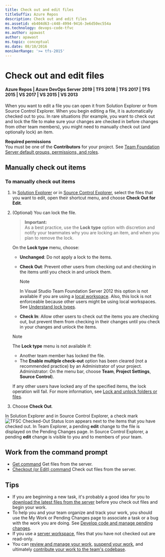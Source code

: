 ```yaml
---
title: Check out and edit files
titleSuffix: Azure Repos
description: Check out and edit files
ms.assetid: eb404d63-c448-4994-9416-3e6d50ec554a
ms.technology: devops-code-tfvc
ms.author: apawast
author: apawast
ms.topic: conceptual
ms.date: 08/10/2016
monikerRange: '>= tfs-2015'
---
```


# Check out and edit files

#### Azure Repos | Azure DevOps Server 2019 | TFS 2018 | TFS 2017 | TFS 2015 | VS 2017 | VS 2015 | VS 2013

When you want to edit a file you can open it from Solution Explorer or from Source Control Explorer. When you begin editing a file, it is automatically checked out to you. In rare situations (for example, you want to check out and lock the file to make sure your changes are checked in before changes from other team members), you might need to manually check out (and optionally lock) an item.

**Required permissions**  
You must be one of the **Contributors** for your project. See [Team Foundation Server default groups, permissions, and roles](https://msdn.microsoft.com/library/ms253077).

## Manually check out items

### To manually check out items

1.  In [Solution Explorer](develop-code-manage-pending-changes.md) or in [Source Control Explorer](use-source-control-explorer-manage-files-under-version-control.md), select the files that you want to edit, open their shortcut menu, and choose **Check Out for Edit**.

2.  (Optional) You can lock the file.

    > **Important:**  
    > As a best practice, use the **Lock type** option with discretion and notify your teammates why you are locking an item, and when you plan to remove the lock.

    On the **Lock type** menu, choose:

    * **Unchanged**: Do not apply a lock to the items.
    * **Check Out**: Prevent other users from checking out and checking in the items until you check in and unlock them.

      > [!NOTE]
      > In Visual Studio Team Foundation Server 2012 this option is not available if you are using a [local workspace](decide-between-using-local-server-workspace.md). Also, this lock is not enforceable because other users might be using local workspaces. See [Understand lock types](understand-lock-types.md).

    * **Check In**: Allow other users to check out the items you are checking out, but prevent them from checking in their changes until you check in your changes and unlock the items.

    > [!NOTE]
    > The **Lock type** menu is not available if:
    >
    > * Another team member has locked the file.
    > * The **Enable multiple check-out** option has been cleared (not a recommended practice) by an Administrator of your project. Administrator: On the menu bar, choose **Team**, **Project Settings**, **Source Control**).

    If any other users have locked any of the specified items, the lock operation will fail. For more information, see [Lock and unlock folders or files](lock-unlock-folders-files.md).

3.  Choose **Check Out**.

In Solution Explorer and in Source Control Explorer, a check mark ![TFSC Checked-Out Status Icon](media/check-out-edit-files/IC51402.gif) appears next to the items that you have checked out. In Team Explorer, a pending **edit** change to the file is displayed on the Pending Changes page. In Source Control Explorer, a pending **edit** change is visible to you and to members of your team.

## Work from the command prompt

* [Get command](get-command.md) Get files from the server.
* [Checkout (or Edit) command](checkout-or-edit-command.md) Check out files from the server.

## Tips

* If you are beginning a new task, it's probably a good idea for you to [download the latest files from the server](download-get-files-from-server.md) before you check out files and begin your work.
* To help you and your team organize and track your work, you should use the My Work or Pending Changes page to associate a task or a bug with the work you are doing. See [Develop code and manage pending changes](develop-code-manage-pending-changes.md).
* If you use a [server workspace](decide-between-using-local-server-workspace.md), files that you have not checked out are read-only.
* You can [review and manage your work](develop-code-manage-pending-changes.md), [suspend your work](suspend-your-work-manage-your-shelvesets.md), and ultimately [contribute your work to the team's codebase](check-your-work-team-codebase.md).
